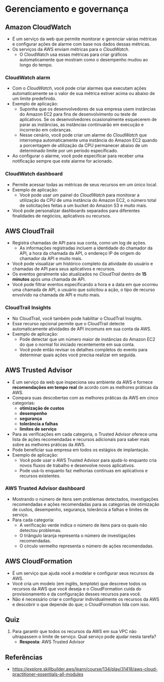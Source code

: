 # Gerenciamento e governança

## Amazon CloudWatch

- É um serviço da web que permite monitorar e gerenciar várias métricas e configurar ações de alarme com base nos dados dessas métricas.
- Os serviços da AWS enviam métricas para o _CloudWatch_.
    - O CloudWatch usa essas métricas para criar gráficos automaticamente que mostram como o desempenho mudou ao longo do tempo.

### CloudWatch alarm

- Com o _CloudWatch_, você pode criar alarmes que executam ações automaticamente se o valor de sua métrica estiver acima ou abaixo de um limite predefinido.
- Exemplo de aplicação:
    - Suponha que os desenvolvedores de sua empresa usem instâncias do Amazon EC2 para fins de desenvolvimento ou teste de aplicativos. Se os desenvolvedores ocasionalmente esquecerem de parar as instâncias, as instâncias continuarão em execução e incorrerão em cobranças.
    - Nesse cenário, você pode criar um alarme do _CloudWatch_ que interrompa automaticamente uma instância do Amazon EC2 quando a porcentagem de utilização da CPU permanecer abaixo de um determinado limite por um período especificado. 
- Ao configurar o alarme, você pode especificar para receber uma notificação sempre que este alarme for acionado.

### CloudWatch dashboard

- Permite acessar todas as métricas de seus recursos em um único local.
- Exemplo de aplicação:
    - Você pode usar um painel do _CloudWatch_ para monitorar a utilização da CPU de uma instância do Amazon EC2, o número total de solicitações feitas a um bucket do Amazon S3 e muito mais.
- Você pode personalizar dashboards separados para diferentes finalidades de negócios, aplicativos ou recursos.

## AWS CloudTrail

- Registra chamadas de API para sua conta, como um log de ações.
    - As informações registradas incluem a identidade do chamador da API, a hora da chamada da API, o endereço IP de origem do chamador da API e muito mais.
- Você pode visualizar um histórico completo da atividade do usuário e chamadas de API para seus aplicativos e recursos.
- Os eventos geralmente são atualizados no _CloudTrail_ dentro de **15 minutos** após uma chamada de API.
- Você pode filtrar eventos especificando a hora e a data em que ocorreu uma chamada de API, o usuário que solicitou a ação, o tipo de recurso envolvido na chamada de API e muito mais.

### CloudTrail Insights

- No CloudTrail, você também pode habilitar o CloudTrail Insights.
- Esse recurso opcional permite que o CloudTrail detecte automaticamente atividades de API incomuns em sua conta da AWS.
- Exemplo de aplicação:
    - Pode detectar que um número maior de instâncias do Amazon EC2 do que o normal foi iniciado recentemente em sua conta.
    - Você pode então revisar os detalhes completos do evento para determinar quais ações você precisa realizar em seguida.

## AWS Trusted Advisor

- É um serviço da web que inspeciona seu ambiente da AWS e fornece **recomendações em tempo real** de acordo com as melhores práticas da AWS.
- Compara suas descobertas com as melhores práticas da AWS em cinco categorias:
    - **otimização de custos**
    - **desempenho**
    - **segurança**
    - **tolerância a falhas**
    - **limites de serviço**
- Para as verificações em cada categoria, o Trusted Advisor oferece uma lista de ações recomendadas e recursos adicionais para saber mais sobre as melhores práticas da AWS.
- Pode beneficiar sua empresa em todos os estágios de implantação.
- Exemplo de aplicação:
    - Você pode usar o AWS Trusted Advisor para ajudá-lo enquanto cria novos fluxos de trabalho e desenvolve novos aplicativos.
    - Pode usá-lo enquanto faz melhorias contínuas em aplicativos e recursos existentes.

### AWS Trusted Advisor dashboard

- Mostrando o número de itens sem problemas detectados, investigações recomendadas e ações recomendadas para as categorias de otimização de custos, desempenho, segurança, tolerância a falhas e limites de serviço.
- Para cada categoria:
    - A verificação verde indica o número de itens para os quais não detectou problemas.
    - O triângulo laranja representa o número de investigações recomendadas.
    - O círculo vermelho representa o número de ações recomendadas.

## AWS CloudFormation

- É um serviço que ajuda você a modelar e configurar seus recursos da AWS.
- Você cria um modelo (em inglês, _template_) que descreve todos os recursos da AWS que você deseja e o CloudFormation cuida do provisionamento e da configuração desses recursos para você.
- Não é necessário criar e configurar individualmente os recursos da AWS e descobrir o que depende do que; o CloudFormation lida com isso.

## Quiz

1. Para garantir que todos os recursos da AWS em sua VPC não ultrapassem o limite de serviço. Qual serviço pode ajudar nesta tarefa?
    - **Resposta**: AWS Trusted Advisor

## Referências

- <https://explore.skillbuilder.aws/learn/course/134/play/31418/aws-cloud-practitioner-essentials-all-modules>
